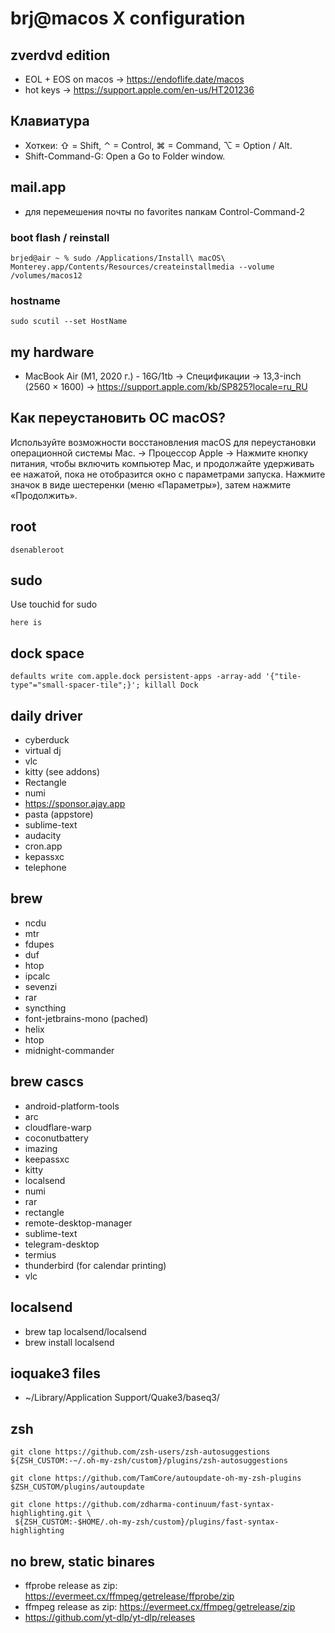 # brj@macos X configuration

## zverdvd edition

- EOL + EOS on macos -> https://endoflife.date/macos
- hot keys -> https://support.apple.com/en-us/HT201236

## Клавиатура

 - Хоткеи: ⇧ = Shift, ⌃ = Control, ⌘ = Command, ⌥ = Option / Alt.
 - Shift-Command-G: Open a Go to Folder window.

##  mail.app

- для перемешения почты по favorites папкам Control-Command-2

### boot flash / reinstall

```
brjed@air ~ % sudo /Applications/Install\ macOS\ Monterey.app/Contents/Resources/createinstallmedia --volume /volumes/macos12
```

### hostname

```
sudo scutil --set HostName
```

## my hardware

 - MacBook Air (M1, 2020 г.) - 16G/1tb -> Спецификации -> 13,3-inch (2560 × 1600) -> https://support.apple.com/kb/SP825?locale=ru_RU

## Как переустановить ОС macOS? 

Используйте возможности восстановления macOS для переустановки операционной системы Mac. -> Процессор Apple -> Нажмите кнопку питания, чтобы включить компьютер Mac, и продолжайте удерживать ее нажатой, пока не отобразится окно с параметрами запуска. Нажмите значок в виде шестеренки (меню «Параметры»), затем нажмите «Продолжить».

## root

```
dsenableroot
```

## sudo

Use touchid for sudo

```
here is
```

## dock space

```
defaults write com.apple.dock persistent-apps -array-add '{"tile-type"="small-spacer-tile";}'; killall Dock
```

## daily driver

- cyberduck
- virtual dj
- vlc
- kitty (see addons)
- Rectangle
- numi
- https://sponsor.ajay.app
- pasta (appstore)
- sublime-text
- audacity
- cron.app
- kepassxc
- telephone 

## brew

- ncdu
- mtr
- fdupes
- duf
- htop
- ipcalc
- sevenzi
- rar
- syncthing
- font-jetbrains-mono (pached)
- helix
- htop
- midnight-commander

## brew cascs 

- android-platform-tools
- arc
- cloudflare-warp
- coconutbattery
- imazing
- keepassxc
- kitty
- localsend
- numi
- rar
- rectangle
- remote-desktop-manager
- sublime-text
- telegram-desktop
- termius
- thunderbird (for calendar printing)
- vlc

## localsend

- brew tap localsend/localsend
- brew install localsend

## ioquake3 files

-  ~/Library/Application Support/Quake3/baseq3/

## zsh

```
git clone https://github.com/zsh-users/zsh-autosuggestions ${ZSH_CUSTOM:-~/.oh-my-zsh/custom}/plugins/zsh-autosuggestions
```

```
git clone https://github.com/TamCore/autoupdate-oh-my-zsh-plugins $ZSH_CUSTOM/plugins/autoupdate
```

```
git clone https://github.com/zdharma-continuum/fast-syntax-highlighting.git \
 ${ZSH_CUSTOM:-$HOME/.oh-my-zsh/custom}/plugins/fast-syntax-highlighting
```

## no brew, static binares
  - ffprobe release as zip: https://evermeet.cx/ffmpeg/getrelease/ffprobe/zip
  - ffmpeg release as zip: https://evermeet.cx/ffmpeg/getrelease/zip
  - https://github.com/yt-dlp/yt-dlp/releases
